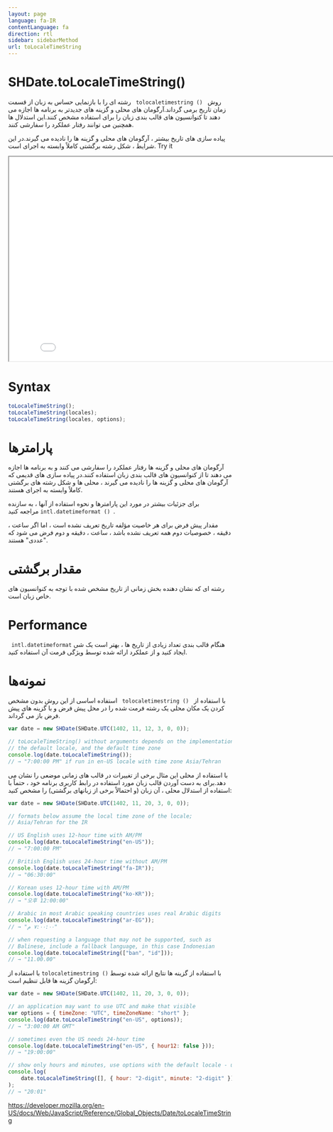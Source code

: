 ```yaml
---
layout: page
language: fa-IR
contentLanguage: fa
direction: rtl
sidebar: sidebarMethod
url: toLocaleTimeString
---
```


# SHDate.toLocaleTimeString()

روش <code dir = "ltr"> tolocaletimestring () </code> رشته ای را با بازنمایی حساس به زبان از قسمت زمان تاریخ برمی گرداند.آرگومان های محلی و گزینه های جدیدتر به برنامه ها اجازه می دهند تا کنوانسیون های قالب بندی زبان را برای استفاده مشخص کنند.این استدلال ها همچنین می توانند رفتار عملکرد را سفارشی کنند.

پیاده سازی های تاریخ بیشتر ، آرگومان های محلی و گزینه ها را نادیده می گیرند.در این شرایط ، شکل رشته برگشتی کاملاً وابسته به اجرای است.
Try it

<iframe style="width: 830px; height: 460px;" src="/SHDateTime-js/examples/live.html?function=toLocaleTimeString" title="MDN Web Docs Interactive Example" loading="lazy"></iframe>
<br/>

# Syntax

```js
toLocaleTimeString();
toLocaleTimeString(locales);
toLocaleTimeString(locales, options);
```

# پارامترها

آرگومان های محلی و گزینه ها رفتار عملکرد را سفارشی می کنند و به برنامه ها اجازه می دهند تا از کنوانسیون های قالب بندی زبان استفاده کنند.در پیاده سازی های قدیمی که آرگومان های محلی و گزینه ها را نادیده می گیرند ، محلی ها و شکل رشته های برگشتی کاملاً وابسته به اجرای هستند.

برای جزئیات بیشتر در مورد این پارامترها و نحوه استفاده از آنها ، به سازنده <code dir = "ltr"> intl.datetimeformat () </code> مراجعه کنید.

مقدار پیش فرض برای هر خاصیت مؤلفه تاریخ تعریف نشده است ، اما اگر ساعت ، دقیقه ، خصوصیات دوم همه تعریف نشده باشد ، ساعت ، دقیقه و دوم فرض می شود که "عددی" هستند.

# مقدار برگشتی

رشته ای که نشان دهنده بخش زمانی از تاریخ مشخص شده با توجه به کنوانسیون های خاص زبان است.

# Performance

هنگام قالب بندی تعداد زیادی از تاریخ ها ، بهتر است یک شی <code dir = "ltr"> intl.datetimeformat </code> ایجاد کنید و از عملکرد ارائه شده توسط ویژگی فرمت آن استفاده کنید.

# نمونه‌ها

با استفاده از <code dir = "ltr"> tolocaletimestring () </code>
استفاده اساسی از این روش بدون مشخص کردن یک مکان محلی یک رشته فرمت شده را در محل پیش فرض و با گزینه های پیش فرض باز می گرداند.

```js
var date = new SHDate(SHDate.UTC(1402, 11, 12, 3, 0, 0));

// toLocaleTimeString() without arguments depends on the implementation,
// the default locale, and the default time zone
console.log(date.toLocaleTimeString());
// → "7:00:00 PM" if run in en-US locale with time zone Asia/Tehran
```

با استفاده از محلی
این مثال برخی از تغییرات در قالب های زمانی موضعی را نشان می دهد.برای به دست آوردن قالب زبان مورد استفاده در رابط کاربری برنامه خود ، حتماً با استفاده از استدلال محلی ، آن زبان (و احتمالاً برخی از زبانهای برگشتی) را مشخص کنید:

```js
var date = new SHDate(SHDate.UTC(1402, 11, 20, 3, 0, 0));

// formats below assume the local time zone of the locale;
// Asia/Tehran for the IR

// US English uses 12-hour time with AM/PM
console.log(date.toLocaleTimeString("en-US"));
// → "7:00:00 PM"

// British English uses 24-hour time without AM/PM
console.log(date.toLocaleTimeString("fa-IR"));
// → "06:30:00"

// Korean uses 12-hour time with AM/PM
console.log(date.toLocaleTimeString("ko-KR"));
// → "오후 12:00:00"

// Arabic in most Arabic speaking countries uses real Arabic digits
console.log(date.toLocaleTimeString("ar-EG"));
// → "٧:٠٠:٠٠ م"

// when requesting a language that may not be supported, such as
// Balinese, include a fallback language, in this case Indonesian
console.log(date.toLocaleTimeString(["ban", "id"]));
// → "11.00.00"
```

با استفاده از گزینه ها
نتایج ارائه شده توسط <code dir="ltr">tolocaletimestring ()</code> با استفاده از آرگومان گزینه ها قابل تنظیم است:

```js
var date = new SHDate(SHDate.UTC(1402, 11, 20, 3, 0, 0));

// an application may want to use UTC and make that visible
var options = { timeZone: "UTC", timeZoneName: "short" };
console.log(date.toLocaleTimeString("en-US", options));
// → "3:00:00 AM GMT"

// sometimes even the US needs 24-hour time
console.log(date.toLocaleTimeString("en-US", { hour12: false }));
// → "19:00:00"

// show only hours and minutes, use options with the default locale - use an empty array
console.log(
	date.toLocaleTimeString([], { hour: "2-digit", minute: "2-digit" })
);
// → "20:01"
```

https://developer.mozilla.org/en-US/docs/Web/JavaScript/Reference/Global_Objects/Date/toLocaleTimeString
